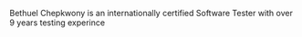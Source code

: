 Bethuel Chepkwony is an internationally certified Software Tester with over 9 years testing experince
